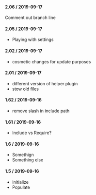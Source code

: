 #### 2.06 / 2019-09-17

Comment out branch line

#### 2.05 / 2019-09-17

* Playing with settings

#### 2.02 / 2019-09-17

* cosmetic changes for update purposes

#### 2.01 / 2019-09-17 

* different version of helper plugin
* stow old files

#### 1.62 / 2019-09-16

* remove slash in include path

#### 1.61 / 2019-09-16

* Include vs Require?

#### 1.6 / 2019-09-16

* Somethign
* Something else

#### 1.5 / 2019-09-16

* Initialize
* Populate